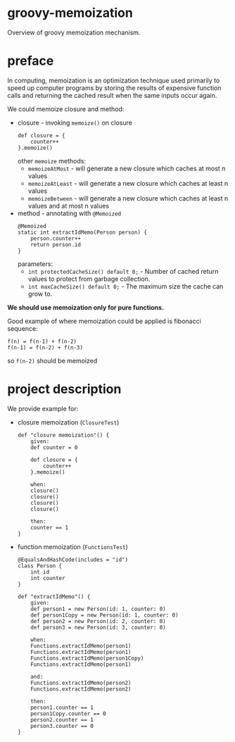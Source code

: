 # groovy-memoization
Overview of groovy memoization mechanism.

# preface
In computing, memoization is an 
optimization technique used primarily to speed up 
computer programs by storing the results of expensive 
function calls and returning the cached result when 
the same inputs occur again.

We could memoize closure and method:
* closure - invoking `memoize()` on closure
    ```
    def closure = {
        counter++
    }.memoize()    
    ```
    other `memoize` methods:
    * `memoizeAtMost` - will generate a new closure which 
    caches at most n values
    * `memoizeAtLeast` - will generate a new closure which 
    caches at least n values
    * `memoizeBetween` - will generate a new closure which 
    caches at least n values and at most n values
* method - annotating with `@Memoized`
    ```
    @Memoized
    static int extractIdMemo(Person person) {
        person.counter++
        return person.id
    }    
    ```
    parameters:
    * `int protectedCacheSize() default 0;` - Number of cached 
    return values to protect from garbage collection.
    * `int maxCacheSize() default 0;` - The maximum size the cache 
    can grow to.
    
**We should use memoization only for pure functions.**

Good example of where memoization could be applied is fibonacci 
sequence:
```
f(n) = f(n-1) + f(n-2)
f(n-1) = f(n-2) + f(n-3)
```
so `f(n-2)` should be memoized

# project description
We provide example for:
* closure memoization (`ClosureTest`)
    ```
    def "closure memoization"() {
        given:
        def counter = 0
        
        def closure = {
            counter++
        }.memoize()
        
        when:
        closure()
        closure()
        closure()
        closure()
        
        then:
        counter == 1
    }    
    ```
* function memoization (`FunctionsTest`)
    ```
    @EqualsAndHashCode(includes = "id")
    class Person {
        int id
        int counter
    }
    ```
    ```
    def "extractIdMemo"() {
        given:
        def person1 = new Person(id: 1, counter: 0)
        def person1Copy = new Person(id: 1, counter: 0)
        def person2 = new Person(id: 2, counter: 0)
        def person3 = new Person(id: 3, counter: 0)
        
        when:
        Functions.extractIdMemo(person1)
        Functions.extractIdMemo(person1)
        Functions.extractIdMemo(person1Copy)
        Functions.extractIdMemo(person1)
        
        and:
        Functions.extractIdMemo(person2)
        Functions.extractIdMemo(person2)
        
        then:
        person1.counter == 1
        person1Copy.counter == 0
        person2.counter == 1
        person3.counter == 0
    }    
    ```